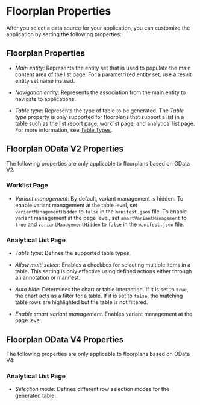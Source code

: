 <!-- loio745ae0c87e994df5acf6bb20ee66b1e1 -->

# Floorplan Properties

After you select a data source for your application, you can customize the application by setting the following properties:



<a name="loio745ae0c87e994df5acf6bb20ee66b1e1__section_bhf_ts3_nrb"/>

## Floorplan Properties

-   *Main entity*: Represents the entity set that is used to populate the main content area of the list page. For a parametrized entity set, use a result entity set name instead.

-   *Navigation entity*: Represents the association from the main entity to navigate to applications.

-   *Table type*: Represents the type of table to be generated. The *Table type* property is only supported for floorplans that support a list in a table such as the list report page, worklist page, and analytical list page. For more information, see [Table Types](https://experience.sap.com/fiori-design-web/table-types-sap-fiori-elements/).




<a name="loio745ae0c87e994df5acf6bb20ee66b1e1__section_bx1_4q4_vcc"/>

## Floorplan OData V2 Properties

The following properties are only applicable to floorplans based on OData V2:



### Worklist Page

-   *Variant management*: By default, variant management is hidden. To enable variant management at the table level, set `variantManagementHidden` to `false` in the `manifest.json` file. To enable variant management at the page level, set `smartVariantManagement` to `true` and `variantManagementHidden` to `false` in the `manifest.json` file.



### Analytical List Page

-   *Table type*: Defines the supported table types.

-   *Allow multi select*: Enables a checkbox for selecting multiple items in a table. This setting is only effective using defined actions either through an annotation or manifest.

-   *Auto hide*: Determines the chart or table interaction. If it is set to `true`, the chart acts as a filter for a table. If it is set to `false`, the matching table rows are highlighted but the table is not filtered.

-   *Enable smart variant management*. Enables variant management at the page level.




<a name="loio745ae0c87e994df5acf6bb20ee66b1e1__section_esb_gt4_vcc"/>

## Floorplan OData V4 Properties

The following properties are only applicable to floorplans based on OData V4:



### Analytical List Page

-   *Selection mode*: Defines different row selection modes for the generated table.


